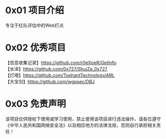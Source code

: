 # 0x01 项目介绍
专注于红队评估中的Web打点

# 0x02 优秀项目
【信息收集记录】https://github.com/r0eXpeR/GetInfo  
【水泽】https://github.com/0x727/ShuiZe_0x727  
【灯塔】https://github.com/TophantTechnology/ARL  
【大宝剑】https://github.com/wgpsec/DBJ  

# 0x03 免责声明
该项目仅供授权下使用或学习使用，禁止使用该项目进行违法操作，请各位遵守《中华人民共和国网络安全法》以及相应地方的法律法规，否则自行承担相关责任！
